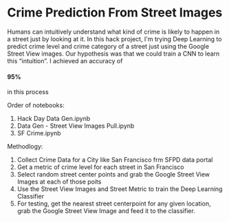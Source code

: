 # Crime Prediction From Street Images

Humans can intuitively understand what kind of crime is likely to happen in a street just by looking at it. In this hack project, I'm trying Deep Learning to predict crime level and crime category of a street just using the Google Street View images. Our hypothesis was that we could train a CNN to learn this “intuition”. I achieved an accuracy of <h4>95%</h4> in this process


Order of notebooks: 
1. Hack Day Data Gen.ipynb
2. Data Gen - Street View Images Pull.ipynb
3. SF Crime.ipynb


Methodlogy: 
<ol>
  <li>Collect Crime Data for a City like San Francisco frm SFPD data portal </li>
  <li>Get a metric of crime level for each street in San Francisco</li>
  <li>Select random street center points and grab the Google Street View Images at each of those poits</li>
  <li>Use the Street View Images and Street Metric to train the Deep Learning Classifier</li>
  <li>For testing, get the nearest street centerpoint for any given location, grab the Google Street View Image and feed it to the classifier. 
 </ol>
 
 
